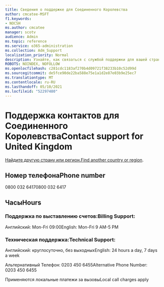 ```yaml
---
title: Сведения о поддержке для Соединенного Королевства
author: cmcatee-MSFT
f1.keywords:
- NOCSH
ms.author: cmcatee
manager: scotv
audience: Admin
ms.topic: reference
ms.service: o365-administration
ms.collection: Adm_Support
localization_priority: Normal
description: Узнайте, как связаться с службой поддержки для вашей страны или региона.
ROBOTS: NOINDEX, NOFOLLOW
ms.openlocfilehash: c281cdc1183af270b4d09721f38233b10c52d99d
ms.sourcegitcommit: de5fce90de22ba588e75e1a1d2e87e03b9e25ec7
ms.translationtype: MT
ms.contentlocale: ru-RU
ms.lasthandoff: 05/10/2021
ms.locfileid: "52297480"
---
```

# <a name="contact-support-for-united-kingdom"></a><span data-ttu-id="27950-103">Поддержка контактов для Соединенного Королевства</span><span class="sxs-lookup"><span data-stu-id="27950-103">Contact support for United Kingdom</span></span>

<span data-ttu-id="27950-104">[Найдите другую страну или регион.](../../business-video/get-help-support.md)</span><span class="sxs-lookup"><span data-stu-id="27950-104">[Find another country or region](../../business-video/get-help-support.md).</span></span>

## <a name="phone-number"></a><span data-ttu-id="27950-105">Номер телефона</span><span class="sxs-lookup"><span data-stu-id="27950-105">Phone number</span></span>
<span data-ttu-id="27950-106">0800 032 6417</span><span class="sxs-lookup"><span data-stu-id="27950-106">0800 032 6417</span></span>

## <a name="hours"></a><span data-ttu-id="27950-107">Часы</span><span class="sxs-lookup"><span data-stu-id="27950-107">Hours</span></span>
### <a name="billing-support"></a><span data-ttu-id="27950-108">Поддержка по выставлению счетов:</span><span class="sxs-lookup"><span data-stu-id="27950-108">Billing Support:</span></span>

<span data-ttu-id="27950-109">Английский: Mon-Fri 09:00</span><span class="sxs-lookup"><span data-stu-id="27950-109">English: Mon-Fri 9 AM-5 PM</span></span>

### <a name="technical-support"></a><span data-ttu-id="27950-110">Техническая поддержка:</span><span class="sxs-lookup"><span data-stu-id="27950-110">Technical Support:</span></span>

<span data-ttu-id="27950-111">Английский: круглосуточно, без выходных</span><span class="sxs-lookup"><span data-stu-id="27950-111">English: 24 hours a day, 7 days a week</span></span>

<span data-ttu-id="27950-112">Альтернативный Телефон: 0203 450 6455</span><span class="sxs-lookup"><span data-stu-id="27950-112">Alternative Phone Number: 0203 450 6455</span></span>

<span data-ttu-id="27950-113">Применяются локальные платежи за вызовы</span><span class="sxs-lookup"><span data-stu-id="27950-113">Local call charges apply</span></span>
